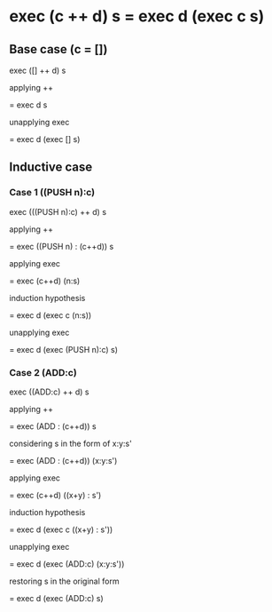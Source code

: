 # exec (c ++ d) s = exec d (exec c s)
## Base case (c = [])
exec ([] ++ d) s 

  applying ++

= exec d s

  unapplying exec

= exec d (exec [] s)

## Inductive case
### Case 1 ((PUSH n):c)
exec (((PUSH n):c) ++ d) s

  applying ++

= exec ((PUSH n) : (c++d)) s

  applying exec

= exec (c++d) (n:s)

  induction hypothesis

= exec d (exec c (n:s))

  unapplying exec

= exec d (exec (PUSH n):c) s)

### Case 2 (ADD:c)
exec ((ADD:c) ++ d) s

  applying ++

= exec (ADD : (c++d)) s

  considering s in the form of x:y:s'

= exec (ADD : (c++d)) (x:y:s')

  applying exec

= exec (c++d) ((x+y) : s')

  induction hypothesis

= exec d (exec c ((x+y) : s'))

  unapplying exec

= exec d (exec (ADD:c) (x:y:s'))

  restoring s in the original form

= exec d (exec (ADD:c) s) 
